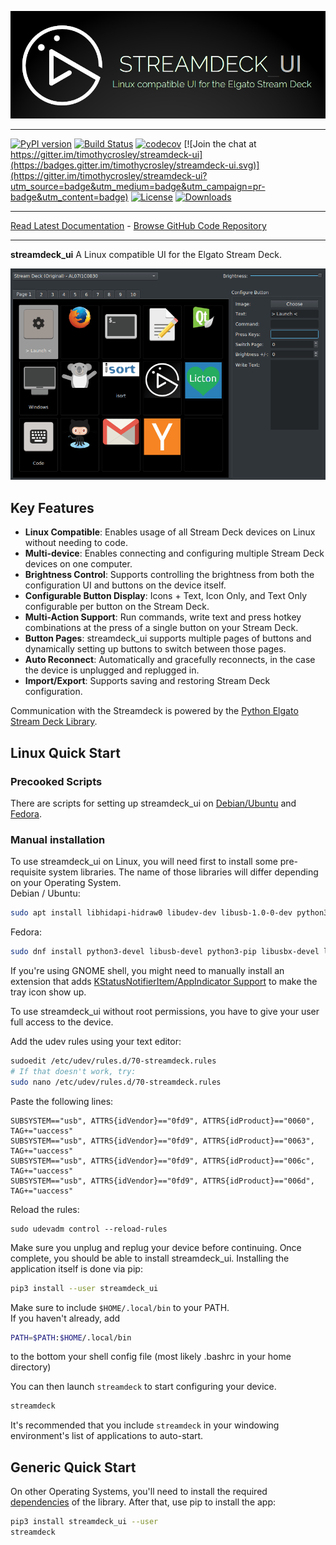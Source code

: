 [![streamdeck_ui - Linux compatible UI for the Elgato Stream Deck](art/logo_large.png)](https://timothycrosley.github.io/streamdeck-ui/)
_________________

[![PyPI version](https://badge.fury.io/py/streamdeck-ui.svg)](http://badge.fury.io/py/streamdeck-ui)
[![Build Status](https://travis-ci.org/timothycrosley/streamdeck-ui.svg?branch=master)](https://travis-ci.org/timothycrosley/streamdeck-ui)
[![codecov](https://codecov.io/gh/timothycrosley/streamdeck-ui/branch/master/graph/badge.svg)](https://codecov.io/gh/timothycrosley/streamdeck-ui)
[![Join the chat at https://gitter.im/timothycrosley/streamdeck-ui](https://badges.gitter.im/timothycrosley/streamdeck-ui.svg)](https://gitter.im/timothycrosley/streamdeck-ui?utm_source=badge&utm_medium=badge&utm_campaign=pr-badge&utm_content=badge)
[![License](https://img.shields.io/github/license/mashape/apistatus.svg)](https://pypi.python.org/pypi/streamdeck-ui/)
[![Downloads](https://pepy.tech/badge/streamdeck-ui)](https://pepy.tech/project/streamdeck-ui)
_________________

[Read Latest Documentation](https://timothycrosley.github.io/streamdeck-ui/) - [Browse GitHub Code Repository](https://github.com/timothycrosley/streamdeck-ui/)
_________________

**streamdeck_ui** A Linux compatible UI for the Elgato Stream Deck.

![Streamdeck UI Usage Example](art/example.gif)

## Key Features

* **Linux Compatible**: Enables usage of all Stream Deck devices on Linux without needing to code.
* **Multi-device**: Enables connecting and configuring multiple Stream Deck devices on one computer.
* **Brightness Control**: Supports controlling the brightness from both the configuration UI and buttons on the device itself.
* **Configurable Button Display**: Icons + Text, Icon Only, and Text Only configurable per button on the Stream Deck.
* **Multi-Action Support**: Run commands, write text and press hotkey combinations at the press of a single button on your Stream Deck.
* **Button Pages**: streamdeck_ui supports multiple pages of buttons and dynamically setting up buttons to switch between those pages.
* **Auto Reconnect**: Automatically and gracefully reconnects, in the case the device is unplugged and replugged in.
* **Import/Export**: Supports saving and restoring Stream Deck configuration.

Communication with the Streamdeck is powered by the [Python Elgato Stream Deck Library](https://github.com/abcminiuser/python-elgato-streamdeck#python-elgato-stream-deck-library).

## Linux Quick Start
### Precooked Scripts
There are scripts for setting up streamdeck_ui on [Debian/Ubuntu](scripts/ubuntu_install.sh) and [Fedora](scripts/fedora_install.sh).
### Manual installation
To use streamdeck_ui on Linux, you will need first to install some pre-requisite system libraries.
The name of those libraries will differ depending on your Operating System.  
Debian / Ubuntu:
```bash
sudo apt install libhidapi-hidraw0 libudev-dev libusb-1.0-0-dev python3-pip
```
Fedora:
```bash
sudo dnf install python3-devel libusb-devel python3-pip libusbx-devel libudev-devel
```
If you're using GNOME shell, you might need to manually install an extension that adds [KStatusNotifierItem/AppIndicator Support](https://extensions.gnome.org/extension/615/appindicator-support/) to make the tray icon show up.

To use streamdeck_ui without root permissions, you have to give your user full access to the device.

Add the udev rules using your text editor:
```bash
sudoedit /etc/udev/rules.d/70-streamdeck.rules
# If that doesn't work, try:
sudo nano /etc/udev/rules.d/70-streamdeck.rules
```
Paste the following lines:
```
SUBSYSTEM=="usb", ATTRS{idVendor}=="0fd9", ATTRS{idProduct}=="0060", TAG+="uaccess"
SUBSYSTEM=="usb", ATTRS{idVendor}=="0fd9", ATTRS{idProduct}=="0063", TAG+="uaccess"
SUBSYSTEM=="usb", ATTRS{idVendor}=="0fd9", ATTRS{idProduct}=="006c", TAG+="uaccess"
SUBSYSTEM=="usb", ATTRS{idVendor}=="0fd9", ATTRS{idProduct}=="006d", TAG+="uaccess"
```
Reload the rules:
```
sudo udevadm control --reload-rules
```
Make sure you unplug and replug your device before continuing.
Once complete, you should be able to install streamdeck_ui.
Installing the application itself is done via pip:
```bash
pip3 install --user streamdeck_ui
```
Make sure to include `$HOME/.local/bin` to your PATH.  
If you haven't already, add
```bash
PATH=$PATH:$HOME/.local/bin
```
to the bottom your shell config file (most likely .bashrc in your home directory)

You can then launch `streamdeck` to start configuring your device.

```bash
streamdeck
```

It's recommended that you include `streamdeck` in your windowing environment's list of applications to auto-start.

## Generic Quick Start

On other Operating Systems, you'll need to install the required [dependencies](https://github.com/abcminiuser/python-elgato-streamdeck#package-dependencies) of the library.
After that, use pip to install the app:

```bash
pip3 install streamdeck_ui --user
streamdeck
```
